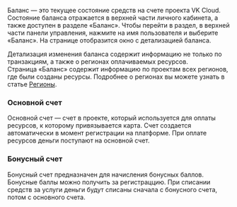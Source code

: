 Баланс — это текущее состояние средств на счете проекта VK Cloud. Состояние баланса отражается в верхней части личного кабинета, а также доступен в разделе «Баланс». Чтобы перейти в раздел, в верхней части панели управления, нажмите на имя пользователя и выберите «Баланс». На странице отобразится окно с детализацией баланса.

Детализация изменения баланса содержит информацию не только по транзакциям, а также о регионах оплачиваемых ресурсов. Страница «Баланс» содержит информацию по проектам всех регионов, где были созданы ресурсы. Подробнее о регионах вы можете узнать в статье [Регионы](/docs/additionals/start/user-account/regions).

### Основной счет

Основной счет — счет в проекте, который используется для оплаты ресурсов, к которому привязывается карта. Счет создается автоматически в момент регистрации на платформе. При оплате ресурсов деньги поступают на основной счет.

### Бонусный счет

Бонусный счет предназначен для начисления бонусных баллов. Бонусные баллы можно получить за регистраццию. При списании средств за услуги деньги будут списаны сначала с бонусного счета, потом с основного счета.
